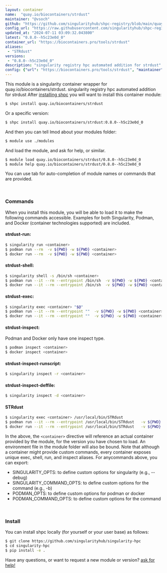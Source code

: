 ```yaml
---
layout: container
name:  "quay.io/biocontainers/strdust"
maintainer: "@vsoch"
github: "https://github.com/singularityhub/shpc-registry/blob/main/quay.io/biocontainers/strdust/container.yaml"
config_url: "https://raw.githubusercontent.com/singularityhub/shpc-registry/main/quay.io/biocontainers/strdust/container.yaml"
updated_at: "2024-07-11 03:09:32.043800"
latest: "0.8.0--h5c23e0d_0"
container_url: "https://biocontainers.pro/tools/strdust"
aliases:
 - "STRdust"
versions:
 - "0.8.0--h5c23e0d_0"
description: "singularity registry hpc automated addition for strdust"
config: {"url": "https://biocontainers.pro/tools/strdust", "maintainer": "@vsoch", "description": "singularity registry hpc automated addition for strdust", "latest": {"0.8.0--h5c23e0d_0": "sha256:7c2da9969be4bebb9baf48905367875696e507c76bc40a14214f023da63db81b"}, "tags": {"0.8.0--h5c23e0d_0": "sha256:7c2da9969be4bebb9baf48905367875696e507c76bc40a14214f023da63db81b"}, "docker": "quay.io/biocontainers/strdust", "aliases": {"STRdust": "/usr/local/bin/STRdust"}}
---
```


This module is a singularity container wrapper for quay.io/biocontainers/strdust.
singularity registry hpc automated addition for strdust
After [installing shpc](#install) you will want to install this container module:


```bash
$ shpc install quay.io/biocontainers/strdust
```

Or a specific version:

```bash
$ shpc install quay.io/biocontainers/strdust:0.8.0--h5c23e0d_0
```

And then you can tell lmod about your modules folder:

```bash
$ module use ./modules
```

And load the module, and ask for help, or similar.

```bash
$ module load quay.io/biocontainers/strdust/0.8.0--h5c23e0d_0
$ module help quay.io/biocontainers/strdust/0.8.0--h5c23e0d_0
```

You can use tab for auto-completion of module names or commands that are provided.

<br>

### Commands

When you install this module, you will be able to load it to make the following commands accessible.
Examples for both Singularity, Podman, and Docker (container technologies supported) are included.

#### strdust-run:

```bash
$ singularity run <container>
$ podman run --rm  -v ${PWD} -w ${PWD} <container>
$ docker run --rm  -v ${PWD} -w ${PWD} <container>
```

#### strdust-shell:

```bash
$ singularity shell -s /bin/sh <container>
$ podman run --it --rm --entrypoint /bin/sh  -v ${PWD} -w ${PWD} <container>
$ docker run --it --rm --entrypoint /bin/sh  -v ${PWD} -w ${PWD} <container>
```

#### strdust-exec:

```bash
$ singularity exec <container> "$@"
$ podman run --it --rm --entrypoint ""  -v ${PWD} -w ${PWD} <container> "$@"
$ docker run --it --rm --entrypoint ""  -v ${PWD} -w ${PWD} <container> "$@"
```

#### strdust-inspect:

Podman and Docker only have one inspect type.

```bash
$ podman inspect <container>
$ docker inspect <container>
```

#### strdust-inspect-runscript:

```bash
$ singularity inspect -r <container>
```

#### strdust-inspect-deffile:

```bash
$ singularity inspect -d <container>
```


#### STRdust

```bash
$ singularity exec <container> /usr/local/bin/STRdust
$ podman run --it --rm --entrypoint /usr/local/bin/STRdust   -v ${PWD} -w ${PWD} <container> -c " $@"
$ docker run --it --rm --entrypoint /usr/local/bin/STRdust   -v ${PWD} -w ${PWD} <container> -c " $@"
```



In the above, the `<container>` directive will reference an actual container provided
by the module, for the version you have chosen to load. An environment file in the
module folder will also be bound. Note that although a container
might provide custom commands, every container exposes unique exec, shell, run, and
inspect aliases. For anycommands above, you can export:

 - SINGULARITY_OPTS: to define custom options for singularity (e.g., --debug)
 - SINGULARITY_COMMAND_OPTS: to define custom options for the command (e.g., -b)
 - PODMAN_OPTS: to define custom options for podman or docker
 - PODMAN_COMMAND_OPTS: to define custom options for the command

<br>

### Install

You can install shpc locally (for yourself or your user base) as follows:

```bash
$ git clone https://github.com/singularityhub/singularity-hpc
$ cd singularity-hpc
$ pip install -e .
```

Have any questions, or want to request a new module or version? [ask for help!](https://github.com/singularityhub/singularity-hpc/issues)